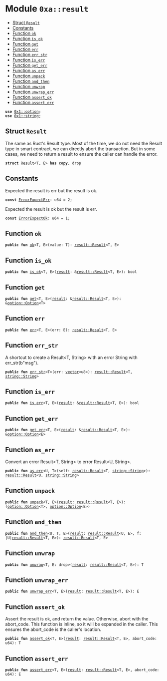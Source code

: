 
<a name="0xa_result"></a>

# Module `0xa::result`



-  [Struct `Result`](#0xa_result_Result)
-  [Constants](#@Constants_0)
-  [Function `ok`](#0xa_result_ok)
-  [Function `is_ok`](#0xa_result_is_ok)
-  [Function `get`](#0xa_result_get)
-  [Function `err`](#0xa_result_err)
-  [Function `err_str`](#0xa_result_err_str)
-  [Function `is_err`](#0xa_result_is_err)
-  [Function `get_err`](#0xa_result_get_err)
-  [Function `as_err`](#0xa_result_as_err)
-  [Function `unpack`](#0xa_result_unpack)
-  [Function `and_then`](#0xa_result_and_then)
-  [Function `unwrap`](#0xa_result_unwrap)
-  [Function `unwrap_err`](#0xa_result_unwrap_err)
-  [Function `assert_ok`](#0xa_result_assert_ok)
-  [Function `assert_err`](#0xa_result_assert_err)


<pre><code><b>use</b> <a href="">0x1::option</a>;
<b>use</b> <a href="">0x1::string</a>;
</code></pre>



<a name="0xa_result_Result"></a>

## Struct `Result`

The same as Rust's Result type.
Most of the time, we do not need the Result type in smart contract, we can directly abort the transaction.
But in some cases, we need to return a result to ensure the caller can handle the error.


<pre><code><b>struct</b> <a href="result.md#0xa_result_Result">Result</a>&lt;T, E&gt; <b>has</b> <b>copy</b>, drop
</code></pre>



<a name="@Constants_0"></a>

## Constants


<a name="0xa_result_ErrorExpectErr"></a>

Expected the result is err but the result is ok.


<pre><code><b>const</b> <a href="result.md#0xa_result_ErrorExpectErr">ErrorExpectErr</a>: u64 = 2;
</code></pre>



<a name="0xa_result_ErrorExpectOk"></a>

Expected the result is ok but the result is err.


<pre><code><b>const</b> <a href="result.md#0xa_result_ErrorExpectOk">ErrorExpectOk</a>: u64 = 1;
</code></pre>



<a name="0xa_result_ok"></a>

## Function `ok`



<pre><code><b>public</b> <b>fun</b> <a href="result.md#0xa_result_ok">ok</a>&lt;T, E&gt;(value: T): <a href="result.md#0xa_result_Result">result::Result</a>&lt;T, E&gt;
</code></pre>



<a name="0xa_result_is_ok"></a>

## Function `is_ok`



<pre><code><b>public</b> <b>fun</b> <a href="result.md#0xa_result_is_ok">is_ok</a>&lt;T, E&gt;(<a href="result.md#0xa_result">result</a>: &<a href="result.md#0xa_result_Result">result::Result</a>&lt;T, E&gt;): bool
</code></pre>



<a name="0xa_result_get"></a>

## Function `get`



<pre><code><b>public</b> <b>fun</b> <a href="result.md#0xa_result_get">get</a>&lt;T, E&gt;(<a href="result.md#0xa_result">result</a>: &<a href="result.md#0xa_result_Result">result::Result</a>&lt;T, E&gt;): &<a href="_Option">option::Option</a>&lt;T&gt;
</code></pre>



<a name="0xa_result_err"></a>

## Function `err`



<pre><code><b>public</b> <b>fun</b> <a href="result.md#0xa_result_err">err</a>&lt;T, E&gt;(err: E): <a href="result.md#0xa_result_Result">result::Result</a>&lt;T, E&gt;
</code></pre>



<a name="0xa_result_err_str"></a>

## Function `err_str`

A shortcut to create a Result<T, String> with an error String with
err_str(b"msg").


<pre><code><b>public</b> <b>fun</b> <a href="result.md#0xa_result_err_str">err_str</a>&lt;T&gt;(err: <a href="">vector</a>&lt;u8&gt;): <a href="result.md#0xa_result_Result">result::Result</a>&lt;T, <a href="_String">string::String</a>&gt;
</code></pre>



<a name="0xa_result_is_err"></a>

## Function `is_err`



<pre><code><b>public</b> <b>fun</b> <a href="result.md#0xa_result_is_err">is_err</a>&lt;T, E&gt;(<a href="result.md#0xa_result">result</a>: &<a href="result.md#0xa_result_Result">result::Result</a>&lt;T, E&gt;): bool
</code></pre>



<a name="0xa_result_get_err"></a>

## Function `get_err`



<pre><code><b>public</b> <b>fun</b> <a href="result.md#0xa_result_get_err">get_err</a>&lt;T, E&gt;(<a href="result.md#0xa_result">result</a>: &<a href="result.md#0xa_result_Result">result::Result</a>&lt;T, E&gt;): &<a href="_Option">option::Option</a>&lt;E&gt;
</code></pre>



<a name="0xa_result_as_err"></a>

## Function `as_err`

Convert an error Result<T, String> to error Result<U, String>.


<pre><code><b>public</b> <b>fun</b> <a href="result.md#0xa_result_as_err">as_err</a>&lt;U, T&gt;(self: <a href="result.md#0xa_result_Result">result::Result</a>&lt;T, <a href="_String">string::String</a>&gt;): <a href="result.md#0xa_result_Result">result::Result</a>&lt;U, <a href="_String">string::String</a>&gt;
</code></pre>



<a name="0xa_result_unpack"></a>

## Function `unpack`



<pre><code><b>public</b> <b>fun</b> <a href="result.md#0xa_result_unpack">unpack</a>&lt;T, E&gt;(<a href="result.md#0xa_result">result</a>: <a href="result.md#0xa_result_Result">result::Result</a>&lt;T, E&gt;): (<a href="_Option">option::Option</a>&lt;T&gt;, <a href="_Option">option::Option</a>&lt;E&gt;)
</code></pre>



<a name="0xa_result_and_then"></a>

## Function `and_then`



<pre><code><b>public</b> <b>fun</b> <a href="result.md#0xa_result_and_then">and_then</a>&lt;U, T, E&gt;(<a href="result.md#0xa_result">result</a>: <a href="result.md#0xa_result_Result">result::Result</a>&lt;U, E&gt;, f: |U|<a href="result.md#0xa_result_Result">result::Result</a>&lt;T, E&gt;): <a href="result.md#0xa_result_Result">result::Result</a>&lt;T, E&gt;
</code></pre>



<a name="0xa_result_unwrap"></a>

## Function `unwrap`



<pre><code><b>public</b> <b>fun</b> <a href="result.md#0xa_result_unwrap">unwrap</a>&lt;T, E: drop&gt;(<a href="result.md#0xa_result">result</a>: <a href="result.md#0xa_result_Result">result::Result</a>&lt;T, E&gt;): T
</code></pre>



<a name="0xa_result_unwrap_err"></a>

## Function `unwrap_err`



<pre><code><b>public</b> <b>fun</b> <a href="result.md#0xa_result_unwrap_err">unwrap_err</a>&lt;T, E&gt;(<a href="result.md#0xa_result">result</a>: <a href="result.md#0xa_result_Result">result::Result</a>&lt;T, E&gt;): E
</code></pre>



<a name="0xa_result_assert_ok"></a>

## Function `assert_ok`

Assert the result is ok, and return the value.
Otherwise, abort with the abort_code.
This function is inline, so it will be expanded in the caller.
This ensures the abort_code is the caller's location.


<pre><code><b>public</b> <b>fun</b> <a href="result.md#0xa_result_assert_ok">assert_ok</a>&lt;T, E&gt;(<a href="result.md#0xa_result">result</a>: <a href="result.md#0xa_result_Result">result::Result</a>&lt;T, E&gt;, abort_code: u64): T
</code></pre>



<a name="0xa_result_assert_err"></a>

## Function `assert_err`



<pre><code><b>public</b> <b>fun</b> <a href="result.md#0xa_result_assert_err">assert_err</a>&lt;T, E&gt;(<a href="result.md#0xa_result">result</a>: <a href="result.md#0xa_result_Result">result::Result</a>&lt;T, E&gt;, abort_code: u64): E
</code></pre>
